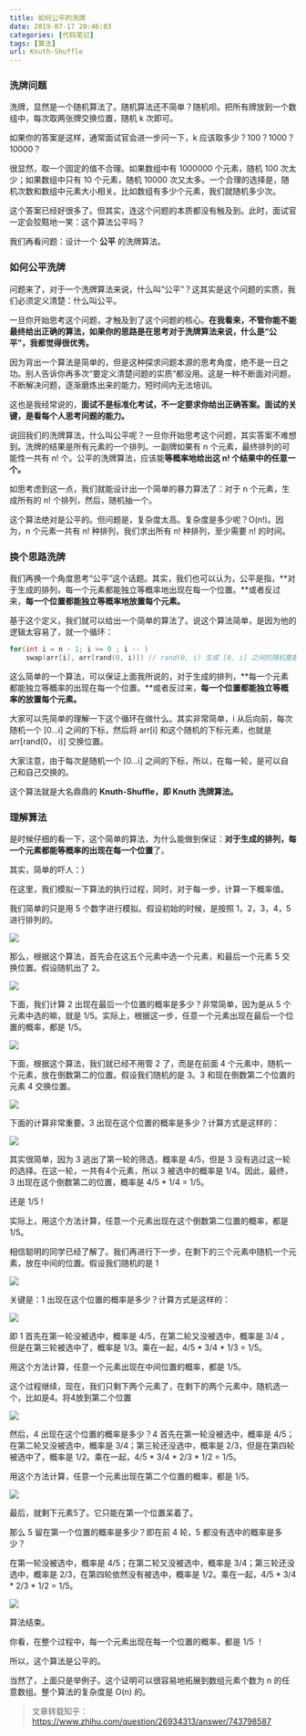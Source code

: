 ```yaml
---
title: 如何公平的洗牌
date: 2019-07-17 20:46:03
categories: [代码笔记]
tags: [算法]
url: Knuth-Shuffle
---
```


### 洗牌问题

洗牌，显然是一个随机算法了。随机算法还不简单？随机呗。把所有牌放到一个数组中，每次取两张牌交换位置，随机 k 次即可。

如果你的答案是这样，通常面试官会进一步问一下，k 应该取多少？100？1000？10000？

很显然，取一个固定的值不合理。如果数组中有 1000000 个元素，随机 100 次太少；如果数组中只有 10 个元素，随机 10000 次又太多。一个合理的选择是，随机次数和数组中元素大小相关。比如数组有多少个元素，我们就随机多少次。

这个答案已经好很多了。但其实，连这个问题的本质都没有触及到。此时，面试官一定会狡黠地一笑：这个算法公平吗？

我们再看问题：设计一个 **公平** 的洗牌算法。

<!--More-->

### 如何公平洗牌

问题来了，对于一个洗牌算法来说，什么叫“公平”？这其实是这个问题的实质，我们必须定义清楚：什么叫公平。

一旦你开始思考这个问题，才触及到了这个问题的核心。**在我看来，不管你能不能最终给出正确的算法，如果你的思路是在思考对于洗牌算法来说，什么是“公平”，我都觉得很优秀。**

因为背出一个算法是简单的，但是这种探求问题本源的思考角度，绝不是一日之功。别人告诉你再多次“要定义清楚问题的实质”都没用。这是一种不断面对问题，不断解决问题，逐渐磨炼出来的能力，短时间内无法培训。

这也是我经常说的，**面试不是标准化考试，不一定要求你给出正确答案。面试的关键，是看每个人思考问题的能力。**

说回我们的洗牌算法，什么叫公平呢？一旦你开始思考这个问题，其实答案不难想到。洗牌的结果是所有元素的一个排列。一副牌如果有 n 个元素，最终排列的可能性一共有 n! 个。公平的洗牌算法，应该能**等概率地给出这 n! 个结果中的任意一个。**

如思考虑到这一点，我们就能设计出一个简单的暴力算法了：对于 n 个元素，生成所有的 n! 个排列，然后，随机抽一个。

这个算法绝对是公平的。但问题是，复杂度太高。复杂度是多少呢？O(n!)。因为，n 个元素一共有 n! 种排列，我们求出所有 n! 种排列，至少需要 n! 的时间。

### 换个思路洗牌

我们再换一个角度思考“公平”这个话题。其实，我们也可以认为，公平是指，**对于生成的排列，每一个元素都能独立等概率地出现在每一个位置。**或者反过来，**每一个位置都能独立等概率地放置每个元素。**

基于这个定义，我们就可以给出一个简单的算法了。说这个算法简单，是因为他的逻辑太容易了，就一个循环：

```c
for(int i = n - 1; i >= 0 ; i -- )
    swap(arr[i], arr[rand(0, i)]) // rand(0, i) 生成 [0, i] 之间的随机整数
```

这么简单的一个算法，可以保证上面我所说的，对于生成的排列，**每一个元素都能独立等概率的出现在每一个位置。**或者反过来，**每一个位置都能独立等概率的放置每个元素。**

大家可以先简单的理解一下这个循环在做什么。其实非常简单，i 从后向前，每次随机一个 [0...i] 之间的下标，然后将 arr[i] 和这个随机的下标元素，也就是 arr[rand(0， i)] 交换位置。

大家注意，由于每次是随机一个 [0...i] 之间的下标，所以，在每一轮，是可以自己和自己交换的。

这个算法就是大名鼎鼎的 **Knuth-Shuffle，即 Knuth 洗牌算法。**

### 理解算法

是时候仔细的看一下，这个简单的算法，为什么能做到保证：**对于生成的排列，每一个元素都能等概率的出现在每一个位置**了。

其实，简单的吓人：）

在这里，我们模拟一下算法的执行过程，同时，对于每一步，计算一下概率值。

我们简单的只是用 5 个数字进行模拟。假设初始的时候，是按照 1，2，3，4，5 进行排列的。

![](/postimg/2019/07/18/f0afd5ec5818441f855f9df644accb6b.webp)

那么，根据这个算法，首先会在这五个元素中选一个元素，和最后一个元素 5 交换位置。假设随机出了 2。

![](/postimg/2019/07/18/b6273f0a1af04b3698f505daa6a3c81d.webp)

下面，我们计算 2 出现在最后一个位置的概率是多少？非常简单，因为是从 5 个元素中选的嘛，就是 1/5。实际上，根据这一步，任意一个元素出现在最后一个位置的概率，都是 1/5。

![](/postimg/2019/07/18/febfb5ae86594ee3963022ffc64b8bc7.webp)

下面，根据这个算法，我们就已经不用管 2 了，而是在前面 4 个元素中，随机一个元素，放在倒数第二的位置。假设我们随机的是 3。3 和现在倒数第二个位置的元素 4 交换位置。

![](/postimg/2019/07/18/e90eab809c254a7489ecff0beba43e13.webp)

下面的计算非常重要。3 出现在这个位置的概率是多少？计算方式是这样的：

![](/postimg/2019/07/18/917cbb20f14948149286eb55957777b2.webp)

其实很简单，因为 3 逃出了第一轮的筛选，概率是 4/5，但是 3 没有逃过这一轮的选择。在这一轮，一共有4个元素，所以 3 被选中的概率是 1/4。因此，最终，3 出现在这个倒数第二的位置，概率是 4/5 * 1/4 = 1/5。

还是 1/5 !

实际上，用这个方法计算，任意一个元素出现在这个倒数第二位置的概率，都是 1/5。

相信聪明的同学已经了解了。我们再进行下一步，在剩下的三个元素中随机一个元素，放在中间的位置。假设我们随机的是 1

![](/postimg/2019/07/18/2debeb70611f4f24ad36951eb5873d4e.webp)

关键是：1 出现在这个位置的概率是多少？计算方式是这样的：

![](/postimg/2019/07/18/9d2064a7c9ca41f1b076a8f717c6ceab.webp)

即 1 首先在第一轮没被选中，概率是 4/5，在第二轮又没被选中，概率是 3/4 ，但是在第三轮被选中了，概率是 1/3。乘在一起，4/5 * 3/4 * 1/3 = 1/5。

用这个方法计算，任意一个元素出现在中间位置的概率，都是 1/5。

这个过程继续，现在，我们只剩下两个元素了，在剩下的两个元素中，随机选一个，比如是4。将4放到第二个位置

![](/postimg/2019/07/18/72bb1a4eea7a48ea83f40bde48923f3a.webp)

然后，4 出现在这个位置的概率是多少？4 首先在第一轮没被选中，概率是 4/5；在第二轮又没被选中，概率是 3/4；第三轮还没选中，概率是 2/3，但是在第四轮被选中了，概率是 1/2。乘在一起，4/5 * 3/4 * 2/3 * 1/2 = 1/5。

用这个方法计算，任意一个元素出现在第二个位置的概率，都是 1/5。

![](/postimg/2019/07/18/aa51d844690c492285d9ff3351daf41a.webp)

最后，就剩下元素5了。它只能在第一个位置呆着了。

那么 5 留在第一个位置的概率是多少？即在前 4 轮，5 都没有选中的概率是多少？

在第一轮没被选中，概率是 4/5；在第二轮又没被选中，概率是 3/4；第三轮还没选中，概率是 2/3，在第四轮依然没有被选中，概率是 1/2。乘在一起，4/5 * 3/4 * 2/3 * 1/2 = 1/5。

![](/postimg/2019/07/18/f5dc9d11404a41f5b3e6caee5d1cd41e.webp)

算法结束。

你看，在整个过程中，每一个元素出现在每一个位置的概率，都是 1/5 ！

所以，这个算法是公平的。

当然了，上面只是举例子。这个证明可以很容易地拓展到数组元素个数为 n 的任意数组。整个算法的复杂度是 O(n) 的。

> 文章转载知乎：https://www.zhihu.com/question/26934313/answer/743798587